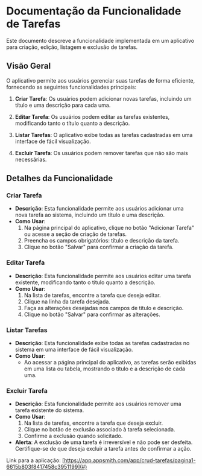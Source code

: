# Documentação da Funcionalidade de Tarefas

Este documento descreve a funcionalidade implementada em um aplicativo para criação, edição, listagem e exclusão de tarefas.

## Visão Geral

O aplicativo permite aos usuários gerenciar suas tarefas de forma eficiente, fornecendo as seguintes funcionalidades principais:

1. **Criar Tarefa**: Os usuários podem adicionar novas tarefas, incluindo um título e uma descrição para cada uma.

2. **Editar Tarefa**: Os usuários podem editar as tarefas existentes, modificando tanto o título quanto a descrição.

3. **Listar Tarefas**: O aplicativo exibe todas as tarefas cadastradas em uma interface de fácil visualização.

4. **Excluir Tarefa**: Os usuários podem remover tarefas que não são mais necessárias.

## Detalhes da Funcionalidade

### Criar Tarefa

- **Descrição**: Esta funcionalidade permite aos usuários adicionar uma nova tarefa ao sistema, incluindo um título e uma descrição.
- **Como Usar**:
  1. Na página principal do aplicativo, clique no botão "Adicionar Tarefa" ou acesse a seção de criação de tarefas.
  2. Preencha os campos obrigatórios: título e descrição da tarefa.
  3. Clique no botão "Salvar" para confirmar a criação da tarefa.


### Editar Tarefa

- **Descrição**: Esta funcionalidade permite aos usuários editar uma tarefa existente, modificando tanto o título quanto a descrição.
- **Como Usar**:
  1. Na lista de tarefas, encontre a tarefa que deseja editar.
  2. Clique na linha da tarefa desejada.
  3. Faça as alterações desejadas nos campos de título e descrição.
  4. Clique no botão "Salvar" para confirmar as alterações.


### Listar Tarefas

- **Descrição**: Esta funcionalidade exibe todas as tarefas cadastradas no sistema em uma interface de fácil visualização.
- **Como Usar**:
  - Ao acessar a página principal do aplicativo, as tarefas serão exibidas em uma lista ou tabela, mostrando o título e a descrição de cada uma.

### Excluir Tarefa

- **Descrição**: Esta funcionalidade permite aos usuários remover uma tarefa existente do sistema.
- **Como Usar**:
  1. Na lista de tarefas, encontre a tarefa que deseja excluir.
  2. Clique no botão de exclusão associado à tarefa selecionada.
  3. Confirme a exclusão quando solicitado.
- **Alerta**: A exclusão de uma tarefa é irreversível e não pode ser desfeita. Certifique-se de que deseja excluir a tarefa antes de confirmar a ação.

Link para a aplicação: [https://app.appsmith.com/app/crud-tarefas/pagina1-6615b803f8417458c3951199](#)

